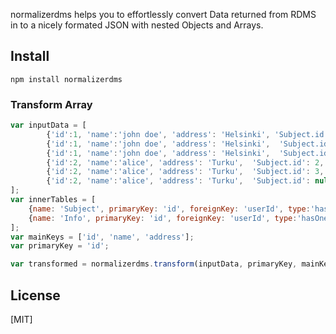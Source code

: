 normalizerdms helps you to effortlessly convert Data returned from RDMS in to a nicely formated JSON with nested Objects and Arrays.

## Install
    npm install normalizerdms

### Transform Array
```js
var inputData = [
		{'id':1, 'name':'john doe', 'address': 'Helsinki', 'Subject.id': 1, 'Subject.name': 'Maths', 'Subject.marks': 9, 'Subject.userId': 1},
		{'id':1, 'name':'john doe', 'address': 'Helsinki',  'Subject.id': 2, 'Subject.name': 'Physics', 'Subject.marks': 10, 'Subject.userId': 1},
		{'id':1, 'name':'john doe', 'address': 'Helsinki',  'Subject.id': 3, 'Subject.name': 'English', 'Subject.marks': 10, 'Subject.userId': 1},
		{'id':2, 'name':'alice', 'address': 'Turku',  'Subject.id': 2, 'Subject.name': 'Physics', 'Subject.marks': 10, 'Subject.userId': 2},
		{'id':2, 'name':'alice', 'address': 'Turku',  'Subject.id': 3, 'Subject.name': 'English', 'Subject.marks': 10, 'Subject.userId': 2},
		{'id':2, 'name':'alice', 'address': 'Turku',  'Subject.id': null, 'Subject.name': null, 'Subject.marks': null, 'Subject.userId': 2}
];
var innerTables = [
	{name: 'Subject', primaryKey: 'id', foreignKey: 'userId', type:'hasMay'}, 
	{name: 'Info', primaryKey: 'id', foreignKey: 'userId', type:'hasOne'}
];
var mainKeys = ['id', 'name', 'address'];
var primaryKey = 'id';

var transformed = normalizerdms.transform(inputData, primaryKey, mainKeys, innerTables);
```


## License

[MIT]
